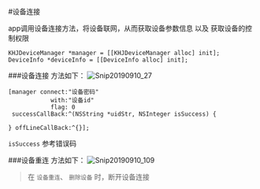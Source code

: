 
#设备连接

app调用设备连接方法，将设备联网，从而获取设备参数信息 以及 获取设备的控制权限

```
KHJDeviceManager *manager = [[KHJDeviceManager alloc] init];
DeviceInfo *deviceInfo = [[DeviceInfo alloc] init];
```

###设备连接
方法如下：
![Snip20190910_27](/assets/Snip20190910_27.png)

```
[manager connect:"设备密码"
            with:"设备id" 
            flag: 0
 successCallBack:^(NSString *uidStr, NSInteger isSuccess) {
 
} offLineCallBack:^{}];
```

`isSuccess` 参考错误码

###设备重连
方法如下：
![Snip20190910_109](/assets/Snip20190910_109.png)

>在 `设备重连`、 `删除设备` 时，断开设备连接
